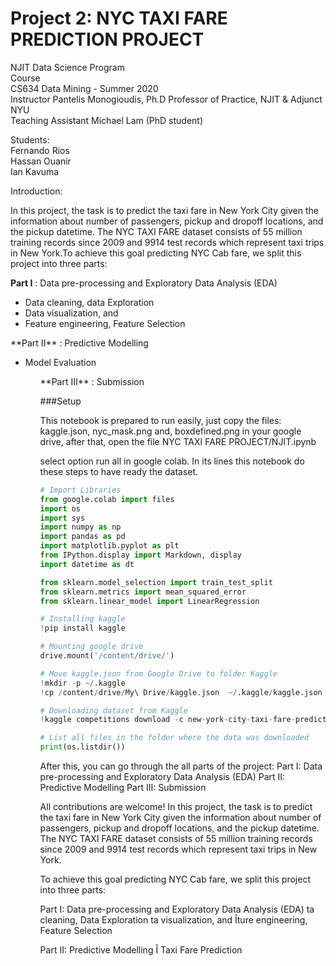 Project 2: NYC TAXI FARE PREDICTION PROJECT
===========================================

NJIT Data Science Program<br>
Course<br>
CS634 Data Mining - Summer 2020<br>
Instructor Pantelis Monogioudis, Ph.D Professor of Practice, NJIT & Adjunct NYU<br>
Teaching Assistant Michael Lam (PhD student)

Students:<br>Fernando Rios<br>Hassan Ouanir<br>Ian Kavuma

Introduction:

In this project, the task is to predict the taxi fare in New York City given the information about number of passengers, pickup and dropoff locations, and the pickup datetime. The NYC TAXI FARE dataset consists of 55 million training records since 2009 and 9914 test records which represent taxi trips in New York.To achieve this goal predicting NYC Cab fare, we split this project into three parts:

**Part I** : Data pre-processing and Exploratory Data Analysis (EDA)
<ul>
  <li>Data cleaning, data Exploration</li>
  <li>Data visualization, and</li>
  <li>Feature engineering, Feature Selection</li>
</ul>
**Part II** : Predictive Modelling
<ul>
  <li>Model Evaluation</li>
<ul>
**Part III** : Submission


###Setup

This notebook is prepared to run easily, just copy the files:
kaggle.json, nyc_mask.png and, boxdefined.png in your google drive, after that, open the file NYC TAXI FARE PROJECT/NJIT.ipynb

select option run all in google colab. 
In its lines this notebook do these steps to have ready the dataset.

```python
# Import Libraries
from google.colab import files
import os
import sys
import numpy as np
import pandas as pd
import matplotlib.pyplot as plt
from IPython.display import Markdown, display
import datetime as dt

from sklearn.model_selection import train_test_split
from sklearn.metrics import mean_squared_error
from sklearn.linear_model import LinearRegression

# Installing kaggle
!pip install kaggle

# Mounting google drive
drive.mount('/content/drive/')

# Move kaggle.json from Google Drive to folder Kaggle
!mkdir -p ~/.kaggle
!cp /content/drive/My\ Drive/kaggle.json  ~/.kaggle/kaggle.json

# Downloading dataset from Kaggle
!kaggle competitions download -c new-york-city-taxi-fare-prediction

# List all files in the folder where the data was downloaded
print(os.listdir())

```

After this, you can go through the all parts of the project: 
Part I: Data pre-processing and Exploratory Data Analysis (EDA)
Part II: Predictive Modelling
Part III: Submission


All contributions are welcome!
In this project, the task is to predict the taxi fare in New York City given the information about number of passengers, pickup and dropoff locations, and the pickup datetime. The NYC TAXI FARE dataset consists of 55 million training records since 2009 and 9914 test records which represent taxi trips in New York.

To achieve this goal predicting NYC Cab fare, we split this project into three parts:

Part I: Data pre-processing and Exploratory Data Analysis (EDA)
ta cleaning, Data Exploration
ta visualization, and
Îture engineering, Feature Selection

Part II: Predictive Modelling
Î
Taxi Fare Prediction

